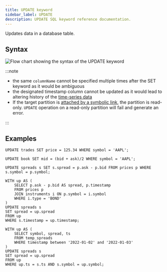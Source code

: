 ```yaml
---
title: UPDATE keyword
sidebar_label: UPDATE
description: UPDATE SQL keyword reference documentation.
---
```


Updates data in a database table.

## Syntax

![Flow chart showing the syntax of the UPDATE keyword](/images/docs/diagrams/update.svg)

:::note

- the same `columnName` cannot be specified multiple times after the SET keyword
  as it would be ambiguous
- the designated timestamp column cannot be updated as it would lead to altering
  history of the [time-series data](/blog/what-is-time-series-data/)
- If the target partition is
  [attached by a symbolic link](/docs/reference/sql/alter-table-attach-partition/#symbolic-links),
  the partition is read-only. `UPDATE` operation on a read-only partition will
  fail and generate an error.

:::

## Examples

```questdb-sql title="Update with constant"
UPDATE trades SET price = 125.34 WHERE symbol = 'AAPL';
```

```questdb-sql title="Update with function"
UPDATE book SET mid = (bid + ask)/2 WHERE symbol = 'AAPL';
```

```questdb-sql title="Update with subquery"
UPDATE spreads s SET s.spread = p.ask - p.bid FROM prices p WHERE s.symbol = p.symbol;
```

```questdb-sql title="Update with multiple joins"
WITH up AS (
    SELECT p.ask - p.bid AS spread, p.timestamp
    FROM prices p
    JOIN instruments i ON p.symbol = i.symbol
    WHERE i.type = 'BOND'
)
UPDATE spreads s
SET spread = up.spread
FROM up
WHERE s.timestamp = up.timestamp;
```

```questdb-sql title="Update with a sub-query"
WITH up AS (
    SELECT symbol, spread, ts
    FROM temp_spreads
    WHERE timestamp between '2022-01-02' and '2022-01-03'
)
UPDATE spreads s
SET spread = up.spread
FROM up
WHERE up.ts = s.ts AND s.symbol = up.symbol;
```
